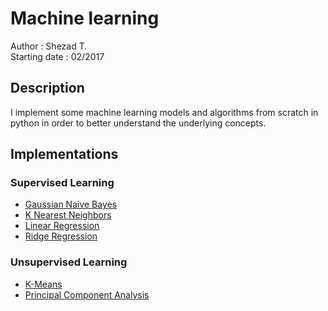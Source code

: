 # Machine learning

Author : Shezad T.          
Starting date : 02/2017

## Description

I implement some machine learning models and algorithms from scratch in python
in order to better understand the underlying concepts.

## Implementations

### Supervised Learning

- [Gaussian Naive Bayes](src/supervised/gaussian_naive_bayes.py)
- [K Nearest Neighbors](src/supervised/k_nearest_neighbors.py)
- [Linear Regression](src/supervised/linear_regression.py)
- [Ridge Regression](src/supervised/ridge_regression.py)

### Unsupervised Learning

- [K-Means](src/unsupervised/k_means.py)
- [Principal Component Analysis](src/unsupervised/principal_component_analysis.py)
